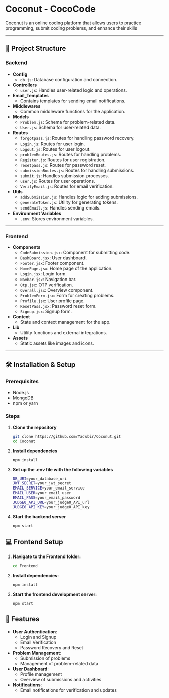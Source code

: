 # Coconut -  CocoCode

Coconut is an online coding platform that allows users to practice programming, submit coding problems, and enhance their skills

---

## 📁 Project Structure

### **Backend**
- **Config**
  - `db.js`: Database configuration and connection.
- **Controllers**
  - `user.js`: Handles user-related logic and operations.
- **Email_Templates**
  - Contains templates for sending email notifications.
- **Middlewares**
  - Common middleware functions for the application.
- **Models**
  - `Problem.js`: Schema for problem-related data.
  - `User.js`: Schema for user-related data.
- **Routes**
  - `forgotpass.js`: Routes for handling password recovery.
  - `Login.js`: Routes for user login.
  - `Logout.js`: Routes for user logout.
  - `problemRoutes.js`: Routes for handling problems.
  - `Register.js`: Routes for user registration.
  - `resetpass.js`: Routes for password reset.
  - `submissionRoutes.js`: Routes for handling submissions.
  - `submit.js`: Handles submission processes.
  - `user.js`: Routes for user operations.
  - `VerifyEmail.js`: Routes for email verification.
- **Utils**
  - `addSubmission.js`: Handles logic for adding submissions.
  - `generateToken.js`: Utility for generating tokens.
  - `sendEmail.js`: Handles sending emails.
- **Environment Variables**
  - `.env`: Stores environment variables.

---

### **Frontend**
- **Components**
  - `CodeSubmission.jsx`: Component for submitting code.
  - `DashBoard.jsx`: User dashboard.
  - `Footer.jsx`: Footer component.
  - `HomePage.jsx`: Home page of the application.
  - `Login.jsx`: Login form.
  - `Navbar.jsx`: Navigation bar.
  - `Otp.jsx`: OTP verification.
  - `Overall.jsx`: Overview component.
  - `ProblemForm.jsx`: Form for creating problems.
  - `Profile.jsx`: User profile page.
  - `ResetPass.jsx`: Password reset form.
  - `Signup.jsx`: Signup form.
- **Context**
  - State and context management for the app.
- **Lib**
  - Utility functions and external integrations.
- **Assets**
  - Static assets like images and icons.

---

## 🛠️ Installation & Setup

### Prerequisites
- Node.js
- MongoDB
- npm or yarn

### Steps
1. **Clone the repository**
   ```bash
   git clone https://github.com/Yadubir/Coconut.git
   cd Coconut
2. **Install dependencies**
   ```bash
   npm install
3. **Set up the .env file with the following variables**
   ```bash
   DB_URI=your_database_uri
   JWT_SECRET=your_jwt_secret
   EMAIL_SERVICE=your_email_service
   EMAIL_USER=your_email_user
   EMAIL_PASS=your_email_password
   JUDGE0_API_URL=your_judge0_API_url
   JUDGE0_API_KEY=your_judge0_API_key
4. **Start the backend server**
   ```bash
   npm start

## 💻 Frontend Setup
1. **Navigate to the Frontend folder:**
   ```bash
   cd Frontend
2. **Install dependencies:**
   ```bash
   npm install
3. **Start the frontend development server:**
   ```bash
   npm start
## 🔑 Features
- **User Authentication**:
    - Login and Signup
    - Email Verification
    - Password Recovery and Reset
- **Problem Management**:
    - Submission of problems
    - Management of problem-related data
- **User Dashboard**:
    - Profile management
    - Overview of submissions and activities
- **Notifications**:
    - Email notifications for verification and updates

